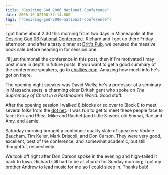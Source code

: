 ```yaml
---
title: "Desiring God 2006 National Conference"
date: 2006-10-02T00:37:14.000
tags: ["desiring-god-2006-national-conference"]
---
```


I got home about 2:30 this morning from two days in Minneapolis at the [Desiring God 06 National Conference](http://www.desiringgod.org/Events/NationalConferences/Archives/2006/). Richard and I got up there Friday afternoon, and after a tasty dinner at [Brit's Pub](http://www.britspub.com/index.php), we perused the massive book sale before heading in for session one.

I'll just thumbnail the conference in this post, then if I'm motivated I may post more in depth in future posts. If you want to get a good summary of the conference speakers, go to [challies.com](http://www.challies.com). Amazing how much info he's got on there.

The opening night speaker was David Wells; he's a professor at a seminary in Massachussets, a charming older British gent who spoke on _The Supremacy of Christ in a Postmodern World_. Good stuff.

After the opening session I walked 8 blocks or so over to Block E to meet several folks from the [dot net](http://rocksmyfaceoff.net/forum/). It was fun to get to meet these people face to face; Erik and Rhea, Mike and Rachel (and little 3-week old Emma), Rae and Amy, and Jamie.

Saturday morning brought a continued quality slate of speakers: Voddie Baucham, Tim Keller, Mark Driscoll, and Don Carson. They were very good, excellent, best of the conference, and somewhat academic, but still thoughtful, respectively.

We took off right after Don Carson spoke in the evening and high-tailed it back to Iowa. Richard still had to be at church for Sunday morning; I got my brother Andrew to lead music for me so I could sleep in. Thanks bub!
